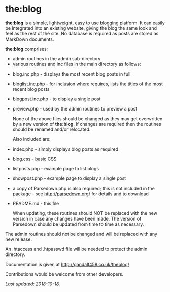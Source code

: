 # the:blog

**the:blog** is a simple, lightweight, easy to use blogging platform. It can easily be integrated into an existing website, giving the blog the same look and feel as the rest of the site. No database is required as posts are stored as MarkDown documents.

**the:blog** comprises:

* admin routines in the admin sub-directory
* various routines and inc files in the main directory as follows:

 - blog.inc.php - displays the most recent blog posts in full
 - bloglist.inc.php - for inclusion where requires, lists the titles of the most recent blog posts
 - blogpost.inc.php - to display a single post
 - preview.php - used by the admin routines to preview a post

   None of the above files should be changed as they may get overwritten by a new version of **the:blog**. If changes are required then the routines should be renamed and/or relocated.

   Also included are:

 - index.php - simply displays blog posts as required
 - blog.css - basic CSS
 - listposts.php - example page to list blogs
 - showpost.php - example page to display a single post
 - a copy of Parsedown.php is also required; this is not included in the package - see http://parsedown.org/ for details and to download
 - README.md - this file

   When updating, these routines should NOT be replaced with the new version in case any changes have been made. The version of Parsedown should be updated from time to time as necessary.

The admin routines should not be changed and will be replaced with any new release.

An .htaccess and .htpasswd file will be needed to protect the admin directory.

Documentation is given at http://gandalf458.co.uk/theblog/

Contributions would be welcome from other developers.

_Last updated: 2018-10-18._
